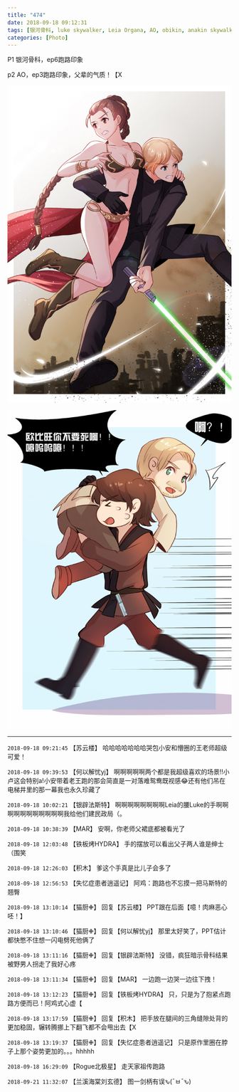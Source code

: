 ```yaml
---
title: "474"
date: 2018-09-18 09:12:31
tags: [银河骨科, luke skywalker, Leia Organa, AO, obikin, anakin skywalker, obi-wan kenobi, 星球大战, star wars]
categories: [Photo]
---
```


<p>P1 银河骨科，ep6跑路印象</p> 
<p>p2 AO，ep3跑路印象，父辈的气质！【X</p>

![](https://raw.githubusercontent.com/alicewish/meowchain247/master/img_cVZNdzJtQk9JV2NuYU9SZEZQRHB6VHF3NG5TSmNBM0xzZ1loWWlXc1pxK01oYnFmMThScWtRPT0.jpg)

![](https://raw.githubusercontent.com/alicewish/meowchain247/master/img_cVZNdzJtQk9JV2NuYU9SZEZQRHB6YVRKK3ZDTHBLdXBid2xZc1lHeDdTbVpiaUc0alhVeUtRPT0.jpg)

---

`2018-09-18 09:21:45` 【苏云楼】 哈哈哈哈哈哈哈哭包小安和懵圈的王老师超级可爱！

`2018-09-18 09:39:53` 【何以解忧yj】 啊啊啊啊啊两个都是我超级喜欢的场景!!小卢这会特别a!小安带着老王跑的那会简直是一对落难鸳鸯既视感😂还有他们吊在电梯井里的那一幕我也永久珍藏了

`2018-09-18 10:02:21` 【银辟法斯特】 啊啊啊啊啊啊啊啊Leia的腰Luke的手啊啊啊啊啊啊啊啊啊啊啊我给他们建民政局（。

`2018-09-18 10:38:39` 【MAR】 安啊，你老师父裙底都被看光了

`2018-09-18 12:03:48` 【铁板烤HYDRA】 手的摆放可以看出父子两人谁是绅士（围笑

`2018-09-18 12:26:03` 【积木】 爹这个手真是比儿子会多了

`2018-09-18 12:56:53` 【失忆症患者逍遥记】 阿鸡：跑路也不忘摸一把马斯特的翘臀

`2018-09-18 13:10:14` 【猫厨✙】 回复【苏云楼】 PPT跟在后面【噫！肉麻恶心呸！】

`2018-09-18 13:10:46` 【猫厨✙】 回复【何以解忧yj】 那里太好笑了，PPT估计都快憋不住想一闪电劈死他俩了

`2018-09-18 13:11:16` 【猫厨✙】 回复【银辟法斯特】 没错，疯狂暗示骨科结果被野男人拐走了我好心疼

`2018-09-18 13:11:34` 【猫厨✙】 回复【MAR】 一边跑一边哭一边往下拽！

`2018-09-18 13:12:23` 【猫厨✙】 回复【铁板烤HYDRA】 只，只是为了抱紧点跑路方便而已！阿鸡式心虚【

`2018-09-18 13:17:59` 【猫厨✙】 回复【积木】 把手放在腿间的三角缝隙处背的更加稳固，辗转腾挪上下翻飞都不会甩出去【X

`2018-09-18 13:19:37` 【猫厨✙】 回复【失忆症患者逍遥记】 只是原作里圈在脖子上那个姿势更加的。。。hhhhh

`2018-09-18 16:29:09` 【Rogue北极星】 走天家祖传跑路

`2018-09-21 11:32:07` 【兰溪海棠刘玄德】 图一剑柄有误ԅ(¯ㅂ¯ԅ)
